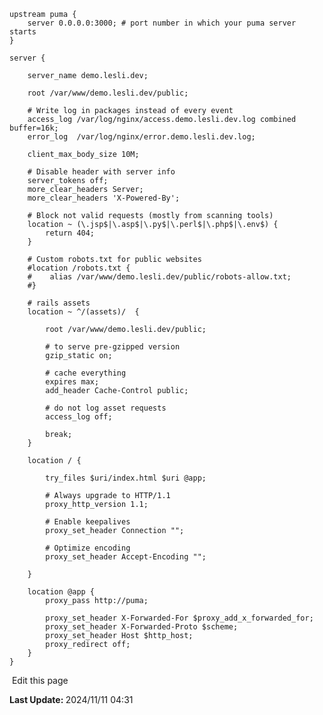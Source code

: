 

```nginx
upstream puma {
    server 0.0.0.0:3000; # port number in which your puma server starts
}

server {

    server_name demo.lesli.dev;

    root /var/www/demo.lesli.dev/public;

    # Write log in packages instead of every event
    access_log /var/log/nginx/access.demo.lesli.dev.log combined buffer=16k;
    error_log  /var/log/nginx/error.demo.lesli.dev.log;

    client_max_body_size 10M;

    # Disable header with server info
    server_tokens off;
    more_clear_headers Server;
    more_clear_headers 'X-Powered-By';

    # Block not valid requests (mostly from scanning tools)
    location ~ (\.jsp$|\.asp$|\.py$|\.perl$|\.php$|\.env$) {
        return 404;
    }

    # Custom robots.txt for public websites
    #location /robots.txt {
    #    alias /var/www/demo.lesli.dev/public/robots-allow.txt;
    #}

    # rails assets
    location ~ ^/(assets)/  {

        root /var/www/demo.lesli.dev/public;

        # to serve pre-gzipped version
        gzip_static on;

        # cache everything
        expires max;
        add_header Cache-Control public;

        # do not log asset requests
        access_log off;

        break;
    }

    location / {

	    try_files $uri/index.html $uri @app;

        # Always upgrade to HTTP/1.1
        proxy_http_version 1.1;

        # Enable keepalives
        proxy_set_header Connection "";

        # Optimize encoding
        proxy_set_header Accept-Encoding "";

    }

    location @app {
        proxy_pass http://puma;

        proxy_set_header X-Forwarded-For $proxy_add_x_forwarded_for;
        proxy_set_header X-Forwarded-Proto $scheme;
        proxy_set_header Host $http_host;
        proxy_redirect off;
    }
}
```
<section class="lesli-documentation-footer">
    <p><a><i class="ri-external-link-fill"></i>&nbsp;Edit this page</a><p/>
    <p><b>Last Update: </b>2024/11/11 04:31</p>
</section>
<!-- This code was automatically generated -->
<!-- to update this docs please run rake docs:build -->
